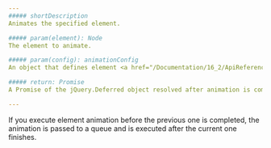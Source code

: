 ```yaml
---
##### shortDescription
Animates the specified element.

##### param(element): Node
The element to animate.

##### param(config): animationConfig
An object that defines element <a href="/Documentation/16_2/ApiReference/Common/Object_Structures/animationConfig">animation options</a>.

##### return: Promise
A Promise of the jQuery.Deferred object resolved after animation is completed.

---
```

If you execute element animation before the previous one is completed, the animation is passed to a queue and is executed after the current one finishes.
